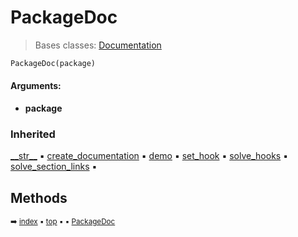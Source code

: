 # PackageDoc

> Bases classes: [Documentation](docum-documentation.md)

``` python
PackageDoc(package)
```



#### Arguments:
- **package**

### Inherited

[\_\_str__](docum-documentation.md#__str__) :black_small_square: [create_documentation](docum-documentation.md#create_documentation) :black_small_square: [demo](docum-documentation.md#demo) :black_small_square: [set_hook](docum-documentation.md#set_hook) :black_small_square: [solve_hooks](docum-documentation.md#solve_hooks) :black_small_square: [solve_section_links](docum-documentation.md#solve_section_links) :black_small_square:

## Methods



<sub>:arrow_right: [index](index.md) :black_small_square: [top](#packagedoc) :black_small_square:  :black_small_square: [PackageDoc](pydoc-packagedoc.md)</sub>